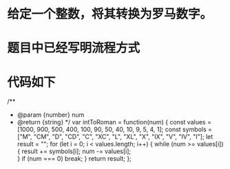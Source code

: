 # 给定一个整数，将其转换为罗马数字。
# 题目中已经写明流程方式
<!-- 罗马数字是通过添加从最高到最低的小数位值的转换而形成的。将小数位值转换为罗马数字有以下规则：
如果该值不是以 4 或 9 开头，请选择可以从输入中减去的最大值的符号，将该符号附加到结果，减去其值，然后将其余部分转换为罗马数字。
如果该值以 4 或 9 开头，使用 减法形式，表示从以下符号中减去一个符号，例如 4 是 5 (V) 减 1 (I): IV ，9 是 10 (X) 减 1 (I)：IX。仅使用以下减法形式：4 (IV)，9 (IX)，40 (XL)，90 (XC)，400 (CD) 和 900 (CM)。
只有 10 的次方（I, X, C, M）最多可以连续附加 3 次以代表 10 的倍数。你不能多次附加 5 (V)，50 (L) 或 500 (D)。如果需要将符号附加4次，请使用 减法形式。 -->

<!-- 也就是说流程可以如下：
1.定义包含所有合法组合的 “数值数组” 和 “符号数组”（按数值从大到小排序），覆盖所有可能的情况（1000、900、500、400、…、1）。
2.初始化结果字符串为空。
3.遍历 “数值 - 符号” 对：若当前数值 ≤ 剩余整数，将对应的符号追加到结果中，并从整数中减去该数值（可重复此步骤，直到当前数值 > 剩余整数）；若当前数值 > 剩余整数，跳过该数值，处理下一个更小的数值
4.当整数减为 0 时，结果字符串即为对应的罗马数字。 -->
# 代码如下
/**
 * @param {number} num
 * @return {string}
 */
var intToRoman = function(num) {
    <!-- 定义所有可能的数值（从大到小）和对应的罗马符号 -->
    <!-- 包含普通形式（如1000=M、500=D）和减法形式（如900=CM、400=CD） -->
    const values = [1000, 900, 500, 400, 100, 90, 50, 40, 10, 9, 5, 4, 1];
    const symbols = ["M", "CM", "D", "CD", "C", "XC", "L", "XL", "X", "IX", "V", "IV", "I"];
    <!-- 存储最终罗马数字 -->
    let result = "";
    <!-- 从大到小遍历所有数值-符号对 -->
    for (let i = 0; i < values.length; i++) {
        <!-- 当当前数值 <= 剩余num时，重复使用该符号（最多3次，因values已按规则定义，不会超过3次） -->
        while (num >= values[i]) {
            <!-- 追加符号 -->
            result += symbols[i];
            <!-- 减去对应的数值 -->
            num -= values[i];     
        }
        <!-- 若num已减为0，提前退出循环（优化效率） -->
        if (num === 0) break;
    }
    return result;
};
